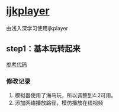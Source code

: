 # [ijkplayer](https://github.com/Bilibili/ijkplayer)
由浅入深学习使用ijkplayer

## step1：基本玩转起来
[参考代码](https://github.com/thiagooo0/lmnplayer)
### 修改记录
1. 模拟器使用了海马玩，所以调整到4.2可用。
2. 添加网络播放路径，模仿播放在线视频